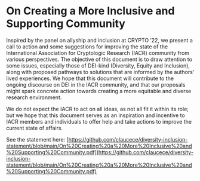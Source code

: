 # On Creating a More Inclusive and Supporting Community

Inspired by the panel on allyship and inclusion at CRYPTO ’22, we present a call to action and some suggestions for improving the state of the International Association for Cryptologic Research (IACR) community from various perspectives. The objective of this document is to draw
attention to some issues, especially those of DEI-kind (Diversity, Equity and Inclusion), along with proposed pathways to solutions that are informed by the authors’ lived experiences. We hope that this document will contribute to the ongoing discourse on DEI in the IACR community, and that
our proposals might spark concrete action towards creating a more equitable and diverse research environment.

We do not expect the IACR to act on all ideas, as not all fit it within its role; but we hope that this document serves as an inspiration and incentive to IACR members and individuals to offer help and take actions to improve the current state of affairs.

See the statement here: [https://github.com/claucece/diversity-inclusion-statement/blob/main/On%20Creating%20a%20More%20Inclusive%20and%20Supporting%20Community.pdf](https://github.com/claucece/diversity-inclusion-statement/blob/main/On%20Creating%20a%20More%20Inclusive%20and%20Supporting%20Community.pdf)
